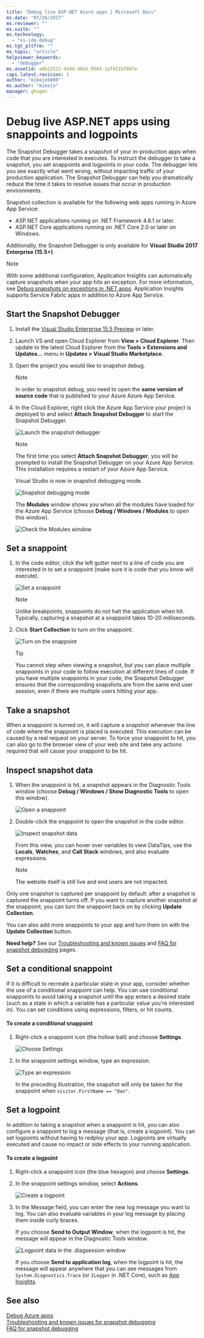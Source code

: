 ```yaml
---
title: "Debug live ASP.NET Azure apps | Microsoft Docs"
ms.date: "07/26/2017"
ms.reviewer: ""
ms.suite: ""
ms.technology: 
  - "vs-ide-debug"
ms.tgt_pltfrm: ""
ms.topic: "article"
helpviewer_keywords: 
  - "debugger"
ms.assetid: adb22512-4d4d-40e5-9564-1af421b7087e
caps.latest.revision: 1
author: "mikejo5000"
ms.author: "mikejo"
manager: ghogen
---
```

# Debug live ASP.NET apps using snappoints and logpoints

The Snapshot Debugger takes a snapshot of your in-production apps when code that you are interested in executes. To instruct the debugger to take a snapshot, you set snappoints and logpoints in your code. The debugger lets you see exactly what went wrong, without impacting traffic of your production application. The Snapshot Debugger can help you dramatically reduce the time it takes to resolve issues that occur in production environments.

Snapshot collection is available for the following web apps running in Azure App Service:

- ASP.NET applications running on .NET Framework 4.6.1 or later.
- ASP.NET Core applications running on .NET Core 2.0 or later on Windows.

Additionally, the Snapshot Debugger is only available for **Visual Studio 2017 Enterprise (15.5+)**.

> [!NOTE]
> With some additional configuration, Application Insights can automatically capture snapshots when your app hits an exception. For more information, see [Debug snapshots on exceptions in .NET apps](/azure/application-insights/app-insights-snapshot-debugger). Application Insights supports Service Fabric apps in addition to Azure App Service.

## Start the Snapshot Debugger

1. Install the [Visual Studio Enterprise 15.5 Preview](https://www.visualstudio.com/en-us/news/releasenotes/vs2017-preview-relnotes) or later.

1. Launch VS and open Cloud Explorer from **View > Cloud Explorer**. Then update to the latest Cloud Explorer from the **Tools > Extensions and Updates...** menu in **Updates > Visual Studio Marketplace**.

1. Open the project you would like to snapshot debug.

   > [!NOTE]
   > In order to snapshot debug, you need to open the **same version of source code** that is published to your Azure Azure App Service.

1. In the Cloud Explorer, right click the Azure App Service your project is deployed to and select **Attach Snapshot Debugger** to start the Snapshot Debugger.

   ![Launch the snapshot debugger](../debugger/media/snapshot-launch.png "Launch the snapshot debugger")

   > [!NOTE] 
   > The first time you select **Attach Snapshot Debugger**, you will be prompted to install the Snapshot Debugger on your Azure App Service. This installation requires a restart of your Azure App Service.

   Visual Studio is now in snapshot debugging mode.

   ![Snapshot debugging mode](../debugger/media/snapshot-message.png "Snapshot debugging mode")

   The **Modules** window shows you when all the modules have loaded for the Azure App Service (choose **Debug / Windows / Modules** to open this window).

   ![Check the Modules window](../debugger/media/snapshot-modules.png "Check the Modules window")

## Set a snappoint

1. In the code editor, click the left gutter next to a line of code you are interested in to set a snappoint (make sure it is code that you know will execute).

   ![Set a snappoint](../debugger/media/snapshot-set-snappoint.png "Set a snappoint")

   > [!NOTE]
   > Unlike breakpoints, snappoints do not halt the application when hit. Typically, capturing a snapshot at a snappoint takes 10-20 milliseconds. 

1. Click **Start Collection** to turn on the snappoint.

   ![Turn on the snappoint](../debugger/media/snapshot-start-collection.png "Turn on the snappoint")

   > [!TIP]
   > You cannot step when viewing a snapshot, but you can place multiple snappoints in your code to follow execution at different lines of code. If you have multiple snappoints in your code, the Snapshot Debugger ensures that the corresponding snapshots are from the same end user session, even if there are multiple users hitting your app.

## Take a snapshot

When a snappoint is turned on, it will capture a snapshot whenever the line of code where the snappoint is placed is executed. This execution can be caused by a real request on your server. To force your snappoint to hit, you can also go to the browser view of your web site and take any actions required that will cause your snappoint to be hit.

## Inspect snapshot data

1. When the snappoint is hit, a snapshot appears in the Diagnostic Tools window (choose **Debug / Windows / Show Diagnostic Tools** to open this window).

   ![Open a snappoint](../debugger/media/snapshot-diagsession-window.png "Open a snappoint")

1. Double-click the snappoint to open the snapshot in the code editor.

   ![Inspect snapshot data](../debugger/media/snapshot-inspect-data.png "Inspect snapshot data")

   From this view, you can hover over variables to view DataTips, use the **Locals**, **Watches**, and **Call Stack** windows, and also evaluate expressions.

   > [!NOTE]
   > The website itself is still live and end users are not impacted.

Only one snapshot is captured per snappoint by default: after a snapshot is captured the snappoint turns off. If you want to capture another snapshot at the snappoint, you can turn the snappoint back on by clicking **Update Collection**.

You can also add more snappoints to your app and turn them on with the **Update Collection** button.

**Need help?** See our [Troubleshooting and known issues](../debugger/debug-live-azure-apps-troubleshooting.md) and [FAQ for snapshot debugging](../debugger/debug-live-azure-apps-troubleshooting-faq.md) pages.

## Set a conditional snappoint

If it is difficult to recreate a particular state in your app, consider whether the use of a conditional snappoint can help. You can use conditional snappoints to avoid taking a snapshot until the app enters a desired state (such as a state in which a variable has a particular value you're interested in). You can set conditions using expressions, filters, or hit counts.

#### To create a conditional snappoint

1. Right-click a snappoint icon (the hollow ball) and choose **Settings**.

   ![Choose Settings](../debugger/media/snapshot-snappoint-settings.png "Choose Settings")

1. In the snappoint settings window, type an expression.

   ![Type an expression](../debugger/media/snapshot-snappoint-conditions.png "Type an expression")

   In the preceding illustration, the snapshot will only be taken for the snappoint when `visitor.FirstName == "Dan"`.

## Set a logpoint

In addition to taking a snapshot when a snappoint is hit, you can also configure a snappoint to log a message (that is, create a logpoint). You can set logpoints without having to redploy your app. Logpoints are virtually executed and cause no impact or side effects to your running application.

#### To create a logpoint

1. Right-click a snappoint icon (the blue hexagon) and choose **Settings**.

1. In the snappoint settings window, select **Actions**.

    ![Create a logpoint](../debugger/media/snapshot-logpoint.png "Create a logpoint")

1. In the Message field, you can enter the new log message you want to log. You can also evaluate variables in your log message by placing them inside curly braces.

    If you choose **Send to Output Window**, when the logpoint is hit, the message will appear in the Diagnostic Tools window.

    ![Logpoint data in the .diagsession window](../debugger/media/snapshot-logpoint-output.png "Logpoint data in the .diagsession window")

    If you choose **Send to application log**, when the logpoint is hit, the message will appear anywhere that you can see messages from `System.Diagnostics.Trace` (or `ILogger` in .NET Core), such as [App Insights](/azure/application-insights/app-insights-asp-net-trace-logs).

## See also

[Debug Azure apps](../debugger/debug-azure-apps.md)  
[Troubleshooting and known issues for snapshot debugging](../debugger/debug-live-azure-apps-troubleshooting.md)  
[FAQ for snapshot debugging](../debugger/debug-live-azure-apps-troubleshooting-faq.md)

